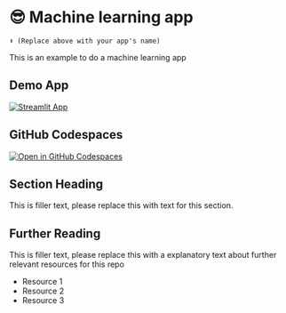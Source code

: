 # 😎 Machine learning app
```
⬆️ (Replace above with your app's name)
```

This is an example to do a machine learning app
## Demo App

[![Streamlit App](https://static.streamlit.io/badges/streamlit_badge_black_white.svg)](https://Dashboard_modelo_cianobacteria.streamlit.app/)

## GitHub Codespaces

[![Open in GitHub Codespaces](https://github.com/codespaces/badge.svg)](https://codespaces.new/streamlit/app-starter-kit?quickstart=1)

## Section Heading

This is filler text, please replace this with text for this section.

## Further Reading

This is filler text, please replace this with a explanatory text about further relevant resources for this repo
- Resource 1
- Resource 2
- Resource 3
